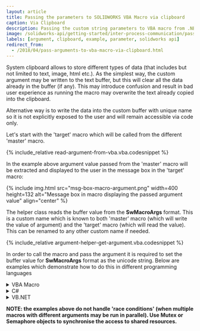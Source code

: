```yaml
---
layout: article
title: Passing the parameters to SOLIDWORKS VBA Macro via clipboard
caption: Via Clipboard
description: Passing the custom string parameters to VBA macro from .NET application or another macro via clipboard
image: /solidworks-api/getting-started/inter-process-communication/pass-parameters-to-vba-macro/via-clipboard/msg-box-macro-argument.png
labels: [argument, clipboard, example, parameter, solidworks api]
redirect_from:
  - /2018/04/pass-arguments-to-vba-macro-via-clipboard.html
---
```

System clipboard allows to store different types of data (that includes but not limited to text, image, html etc.). As the simplest way, the custom argument may be written to the text buffer, but this will clear all the data already in the buffer (if any). This may introduce confusion and result in bad user experience as running the macro may overwrite the text already copied into the clipboard.  

Alternative way is to write the data into the custom buffer with unique name so it is not explicitly exposed to the user and will remain accessible via code only.

Let's start with the 'target' macro which will be called from the different 'master' macro.  

{% include_relative read-argument-from-vba.vba.codesnippet %}

In the example above argument value passed from the 'master' macro will be extracted and displayed to the user in the message box in the 'target' macro:

{% include img.html src="msg-box-macro-argument.png" width=400 height=132 alt="Message box in macro displaying the passed argument value" align="center" %}

The helper class reads the buffer value from the **__SwMacroArgs__** format. This is a custom name which is known to both 'master' macro (which will write the value of argument) and the 'target' macro (which will read the value). This can be renamed to any other custom name if needed.

{% include_relative argument-helper-get-argument.vba.codesnippet %}

In order to call the macro and pass the argument it is required to set the buffer value for **__SwMacroArgs__** format as the unicode string. Below are examples which demonstrate how to do this in different programming languages

<details>
<summary>VBA Macro</summary>

Argument Helper Module

{% include_relative argument-helper-set-argument.vba.codesnippet %}

Macro

{% include_relative call-macro-with-argument-vba.vba.codesnippet %}

</details>

<details>
<summary>C#</summary>

{% include_relative call-macro-with-arguments-csharp.cs.codesnippet %}

</details>

<details>
<summary>VB.NET</summary>

{% include_relative call-macro-with-arguments-vb.net.vb.codesnippet %}

</details>

**NOTE: the examples above do not handle 'race conditions' (when multiple macros with different arguments may be run in parallel). Use Mutex or Semaphore objects to synchronise the access to shared resources.**
